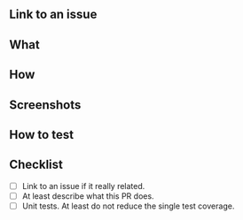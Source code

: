 ## Link to an issue

<!-- Please add an issue link if this PR is related with one. -->

## What

<!-- Please describe what this PR does in simple words. -->

## How

<!-- Please describe how you have implemented the changes. -->

## Screenshots

<!-- Please add screenshots if we need. -->

## How to test

<!-- Please describe how to test the changes you have made. -->

## Checklist

- [ ] Link to an issue if it really related.
- [ ] At least describe what this PR does.
- [ ] Unit tests. At least do not reduce the single test coverage.
